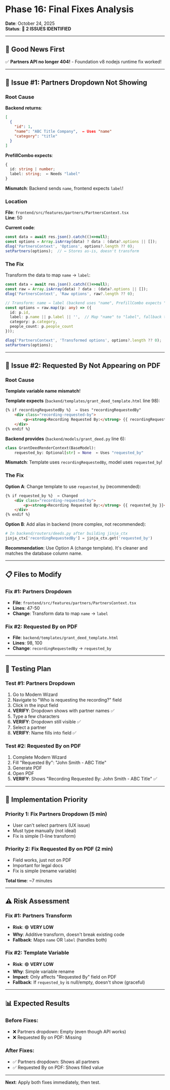 # Phase 16: Final Fixes Analysis

**Date**: October 24, 2025  
**Status**: 🔴 **2 ISSUES IDENTIFIED**

---

## 🎉 **Good News First**

✅ **Partners API no longer 404!** - Foundation v8 nodejs runtime fix worked!

---

## 🔴 **Issue #1: Partners Dropdown Not Showing**

### **Root Cause**

**Backend returns**:
```json
[
  {
    "id": 1,
    "name": "ABC Title Company",  ← Uses "name"
    "category": "title"
  }
]
```

**PrefillCombo expects**:
```typescript
{
  id: string | number;
  label: string;  ← Needs "label"
}
```

**Mismatch**: Backend sends `name`, frontend expects `label`!

### **Location**

**File**: `frontend/src/features/partners/PartnersContext.tsx`  
**Line**: 50

**Current code**:
```typescript
const data = await res.json().catch(()=>null);
const options = Array.isArray(data) ? data : (data?.options || []);
dlog('PartnersContext', 'Options', options?.length ?? 0);
setPartners(options);  // ← Stores as-is, doesn't transform
```

### **The Fix**

Transform the data to map `name` → `label`:

```typescript
const data = await res.json().catch(()=>null);
const raw = Array.isArray(data) ? data : (data?.options || []);
dlog('PartnersContext', 'Raw options', raw?.length ?? 0);

// Transform: name → label (backend uses "name", PrefillCombo expects "label")
const options = raw.map((p: any) => ({
  id: p.id,
  label: p.name || p.label || '',  // Map "name" to "label", fallback to "label" if already exists
  category: p.category,
  people_count: p.people_count
}));

dlog('PartnersContext', 'Transformed options', options?.length ?? 0);
setPartners(options);
```

---

## 🔴 **Issue #2: Requested By Not Appearing on PDF**

### **Root Cause**

**Template variable name mismatch**!

**Template expects** (`backend/templates/grant_deed_template.html` line 98):
```html
{% if recordingRequestedBy %}  ← Uses "recordingRequestedBy"
    <div class="recording-requested-by">
        <p><strong>Recording Requested By:</strong> {{ recordingRequestedBy }}</p>
    </div>
{% endif %}
```

**Backend provides** (`backend/models/grant_deed.py` line 6):
```python
class GrantDeedRenderContext(BaseModel):
    requested_by: Optional[str] = None  ← Uses "requested_by"
```

**Mismatch**: Template uses `recordingRequestedBy`, model uses `requested_by`!

### **The Fix**

**Option A**: Change template to use `requested_by` (recommended):

```html
{% if requested_by %}  ← Changed
    <div class="recording-requested-by">
        <p><strong>Recording Requested By:</strong> {{ requested_by }}</p>  ← Changed
    </div>
{% endif %}
```

**Option B**: Add alias in backend (more complex, not recommended):

```python
# In backend/routers/deeds.py after building jinja_ctx
jinja_ctx['recordingRequestedBy'] = jinja_ctx.get('requested_by')
```

**Recommendation**: Use Option A (change template). It's cleaner and matches the database column name.

---

## 📋 **Files to Modify**

### **Fix #1: Partners Dropdown**
- **File**: `frontend/src/features/partners/PartnersContext.tsx`
- **Lines**: 47-50
- **Change**: Transform data to map `name` → `label`

### **Fix #2: Requested By on PDF**
- **File**: `backend/templates/grant_deed_template.html`
- **Lines**: 98, 100
- **Change**: `recordingRequestedBy` → `requested_by`

---

## 🧪 **Testing Plan**

### **Test #1: Partners Dropdown**
1. Go to Modern Wizard
2. Navigate to "Who is requesting the recording?" field
3. Click in the input field
4. **VERIFY**: Dropdown shows with partner names ✅
5. Type a few characters
6. **VERIFY**: Dropdown still visible ✅
7. Select a partner
8. **VERIFY**: Name fills into field ✅

### **Test #2: Requested By on PDF**
1. Complete Modern Wizard
2. Fill "Requested By": "John Smith - ABC Title"
3. Generate PDF
4. Open PDF
5. **VERIFY**: Shows "Recording Requested By: John Smith - ABC Title" ✅

---

## 🎯 **Implementation Priority**

### **Priority 1**: Fix Partners Dropdown (5 min)
- User can't select partners (UX issue)
- Must type manually (not ideal)
- Fix is simple (1-line transform)

### **Priority 2**: Fix Requested By on PDF (2 min)
- Field works, just not on PDF
- Important for legal docs
- Fix is simple (rename variable)

**Total time**: ~7 minutes

---

## ⚠️ **Risk Assessment**

### **Fix #1: Partners Transform**
- **Risk**: 🟢 **VERY LOW**
- **Why**: Additive transform, doesn't break existing code
- **Fallback**: Maps `name` OR `label` (handles both)

### **Fix #2: Template Variable**
- **Risk**: 🟢 **VERY LOW**
- **Why**: Simple variable rename
- **Impact**: Only affects "Requested By" field on PDF
- **Fallback**: If `requested_by` is null/empty, doesn't show (graceful)

---

## 📊 **Expected Results**

### **Before Fixes**:
- ❌ Partners dropdown: Empty (even though API works)
- ❌ Requested By on PDF: Missing

### **After Fixes**:
- ✅ Partners dropdown: Shows all partners
- ✅ Requested By on PDF: Shows filled value

---

**Next**: Apply both fixes immediately, then test.


